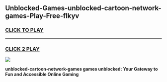 
## Unblocked-Games-unblocked-cartoon-network-games-Play-Free-flkyv
<h3>
<a href="https://premium76.site?title=unblocked-cartoon-network-games&ref=10A">CLICK TO PLAY</a></h3>
<hr>

<h3>
<a href="https://premium76.site?title=unblocked-cartoon-network-games&ref=10A">CLICK 2 PLAY</a>
  
</h3>

<a href="https://premium76.site?title=unblocked-cartoon-network-games&ref=10A"><img src="https://clearcache.store/games.png"></a>


**unblocked-cartoon-network-games games unblocked: Your Gateway to Fun and Accessible Online Gaming**
